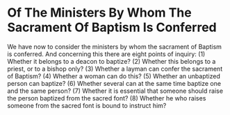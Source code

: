 # Of The Ministers By Whom The Sacrament Of Baptism Is Conferred

We have now to consider the ministers by whom the sacrament of Baptism is conferred. And concerning this there are eight points of inquiry:
(1) Whether it belongs to a deacon to baptize?
(2) Whether this belongs to a priest, or to a bishop only?
(3) Whether a layman can confer the sacrament of Baptism?
(4) Whether a woman can do this?
(5) Whether an unbaptized person can baptize?
(6) Whether several can at the same time baptize one and the same person?
(7) Whether it is essential that someone should raise the person baptized from the sacred font?
(8) Whether he who raises someone from the sacred font is bound to instruct him?